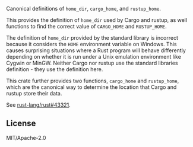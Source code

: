 Canonical definitions of `home_dir`, `cargo_home`, and `rustup_home`.

This provides the definition of `home_dir` used by Cargo and rustup,
as well functions to find the correct value of `CARGO_HOME` and
`RUSTUP_HOME`.

The definition of `home_dir` provided by the standard library is
incorrect because it considers the `HOME` environment variable on
Windows. This causes surprising situations where a Rust program will
behave differently depending on whether it is run under a Unix
emulation environment like Cygwin or MinGW. Neither Cargo nor rustup
use the standard libraries definition - they use the definition here.

This crate further provides two functions, `cargo_home` and
`rustup_home`, which are the canonical way to determine the location
that Cargo and rustup store their data.

See [rust-lang/rust#43321].

[rust-lang/rust#43321]: https://github.com/rust-lang/rust/issues/43321

## License

MIT/Apache-2.0
